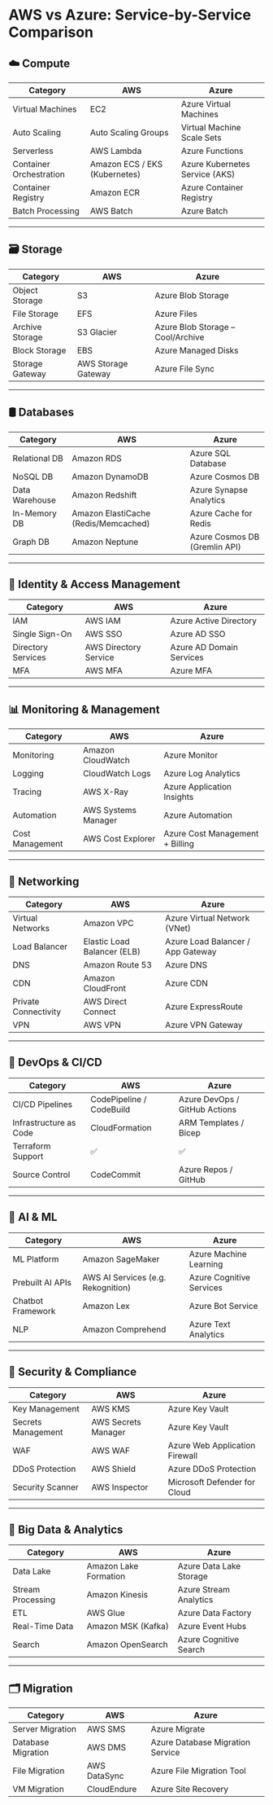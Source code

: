 # AWS vs Azure: Service-by-Service Comparison

## ☁️ Compute

| Category              | AWS                                | Azure                              |
|-----------------------|-------------------------------------|-------------------------------------|
| Virtual Machines      | EC2                                 | Azure Virtual Machines              |
| Auto Scaling          | Auto Scaling Groups                 | Virtual Machine Scale Sets          |
| Serverless            | AWS Lambda                          | Azure Functions                     |
| Container Orchestration | Amazon ECS / EKS (Kubernetes)     | Azure Kubernetes Service (AKS)      |
| Container Registry    | Amazon ECR                          | Azure Container Registry            |
| Batch Processing      | AWS Batch                           | Azure Batch                         |

---

## 🗃️ Storage

| Category              | AWS                                | Azure                              |
|-----------------------|-------------------------------------|-------------------------------------|
| Object Storage        | S3                                  | Azure Blob Storage                  |
| File Storage          | EFS                                 | Azure Files                         |
| Archive Storage       | S3 Glacier                          | Azure Blob Storage – Cool/Archive   |
| Block Storage         | EBS                                 | Azure Managed Disks                 |
| Storage Gateway       | AWS Storage Gateway                 | Azure File Sync                     |

---

## 🛢️ Databases

| Category              | AWS                                | Azure                              |
|-----------------------|-------------------------------------|-------------------------------------|
| Relational DB         | Amazon RDS                          | Azure SQL Database                  |
| NoSQL DB              | Amazon DynamoDB                     | Azure Cosmos DB                     |
| Data Warehouse        | Amazon Redshift                     | Azure Synapse Analytics             |
| In-Memory DB          | Amazon ElastiCache (Redis/Memcached)| Azure Cache for Redis               |
| Graph DB              | Amazon Neptune                      | Azure Cosmos DB (Gremlin API)       |

---

## 🔐 Identity & Access Management

| Category              | AWS                                | Azure                              |
|-----------------------|-------------------------------------|-------------------------------------|
| IAM                   | AWS IAM                             | Azure Active Directory              |
| Single Sign-On        | AWS SSO                             | Azure AD SSO                        |
| Directory Services    | AWS Directory Service               | Azure AD Domain Services            |
| MFA                   | AWS MFA                             | Azure MFA                           |

---

## 📊 Monitoring & Management

| Category              | AWS                                | Azure                              |
|-----------------------|-------------------------------------|-------------------------------------|
| Monitoring            | Amazon CloudWatch                   | Azure Monitor                       |
| Logging               | CloudWatch Logs                     | Azure Log Analytics                 |
| Tracing               | AWS X-Ray                           | Azure Application Insights          |
| Automation            | AWS Systems Manager                 | Azure Automation                    |
| Cost Management       | AWS Cost Explorer                   | Azure Cost Management + Billing     |

---

## 📡 Networking

| Category              | AWS                                | Azure                              |
|-----------------------|-------------------------------------|-------------------------------------|
| Virtual Networks      | Amazon VPC                          | Azure Virtual Network (VNet)        |
| Load Balancer         | Elastic Load Balancer (ELB)         | Azure Load Balancer / App Gateway   |
| DNS                   | Amazon Route 53                     | Azure DNS                           |
| CDN                   | Amazon CloudFront                   | Azure CDN                           |
| Private Connectivity  | AWS Direct Connect                  | Azure ExpressRoute                  |
| VPN                   | AWS VPN                             | Azure VPN Gateway                   |

---

## 🧪 DevOps & CI/CD

| Category              | AWS                                | Azure                              |
|-----------------------|-------------------------------------|-------------------------------------|
| CI/CD Pipelines       | CodePipeline / CodeBuild            | Azure DevOps / GitHub Actions       |
| Infrastructure as Code| CloudFormation                     | ARM Templates / Bicep               |
| Terraform Support     | ✅                                   | ✅                                   |
| Source Control        | CodeCommit                          | Azure Repos / GitHub                |

---

## 🧠 AI & ML

| Category              | AWS                                | Azure                              |
|-----------------------|-------------------------------------|-------------------------------------|
| ML Platform           | Amazon SageMaker                    | Azure Machine Learning              |
| Prebuilt AI APIs      | AWS AI Services (e.g. Rekognition)  | Azure Cognitive Services            |
| Chatbot Framework     | Amazon Lex                          | Azure Bot Service                   |
| NLP                   | Amazon Comprehend                   | Azure Text Analytics                |

---

## 🔐 Security & Compliance

| Category              | AWS                                | Azure                              |
|-----------------------|-------------------------------------|-------------------------------------|
| Key Management        | AWS KMS                             | Azure Key Vault                     |
| Secrets Management    | AWS Secrets Manager                 | Azure Key Vault                     |
| WAF                   | AWS WAF                             | Azure Web Application Firewall      |
| DDoS Protection       | AWS Shield                          | Azure DDoS Protection               |
| Security Scanner      | AWS Inspector                       | Microsoft Defender for Cloud        |

---

## 🧮 Big Data & Analytics

| Category              | AWS                                | Azure                              |
|-----------------------|-------------------------------------|-------------------------------------|
| Data Lake             | Amazon Lake Formation               | Azure Data Lake Storage             |
| Stream Processing     | Amazon Kinesis                      | Azure Stream Analytics              |
| ETL                   | AWS Glue                            | Azure Data Factory                  |
| Real-Time Data        | Amazon MSK (Kafka)                  | Azure Event Hubs                    |
| Search                | Amazon OpenSearch                   | Azure Cognitive Search              |

---

## 🗂️ Migration

| Category              | AWS                                | Azure                              |
|-----------------------|-------------------------------------|-------------------------------------|
| Server Migration      | AWS SMS                             | Azure Migrate                       |
| Database Migration    | AWS DMS                             | Azure Database Migration Service    |
| File Migration        | AWS DataSync                        | Azure File Migration Tool          |
| VM Migration          | CloudEndure                         | Azure Site Recovery                 |
